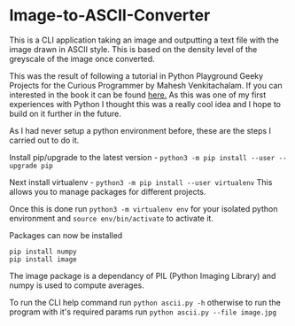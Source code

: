 # Image-to-ASCII-Converter
This is a CLI application taking an image and outputting a text file with the image drawn in ASCII style. This is based on the density level of the greyscale of the image once converted.

This was the result of following a tutorial in Python Playground Geeky Projects for the Curious Programmer by Mahesh Venkitachalam. If you can interested in the book it can be found [here.](https://nostarch.com/pythonplayground) As this was one of my first experiences with Python I thought this was a really cool idea and I hope to build on it further in the future. 

As I had never setup a python environment before, these are the steps I carried out to do it.

Install pip/upgrade to the latest version - `python3 -m pip install --user --upgrade pip` 

Next install virtualenv - `python3 -m pip install --user virtualenv` This allows you to manage packages for different projects.

Once this is done run `python3 -m virtualenv env` for your isolated python environment and `source env/bin/activate` to activate it.

Packages can now be installed
```
pip install numpy
pip install image
```

The image package is a dependancy of PIL (Python Imaging Library) and numpy is used to compute averages.

To run the CLI help command run `python ascii.py -h` otherwise to run the program with it's required params run `python ascii.py --file image.jpg`
